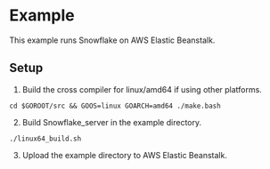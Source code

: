 # Example

This example runs Snowflake on AWS Elastic Beanstalk.

## Setup

1. Build the cross compiler for linux/amd64 if using other platforms.

```
cd $GOROOT/src && GOOS=linux GOARCH=amd64 ./make.bash
```

2. Build Snowflake_server in the example directory.

```
./linux64_build.sh
```

3. Upload the example directory to AWS Elastic Beanstalk.
